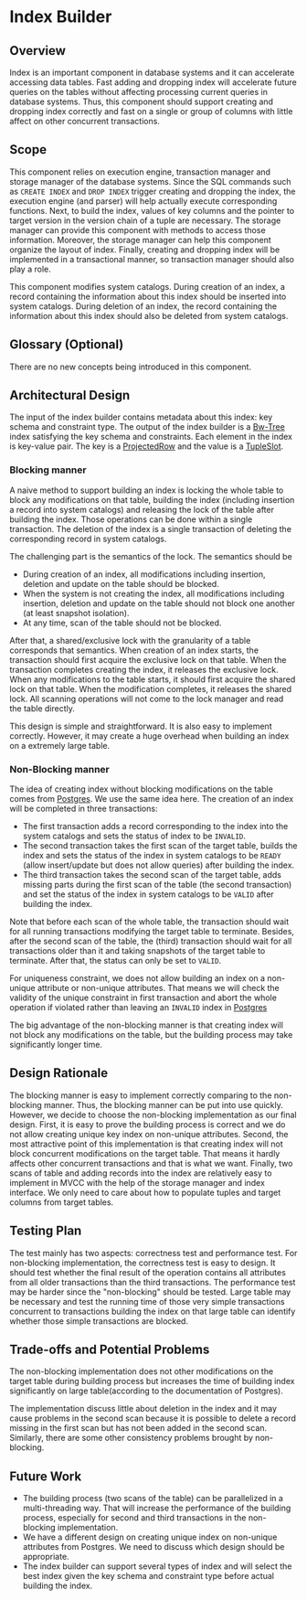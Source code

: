 # Index Builder

## Overview

Index is an important component in database systems and it can accelerate accessing data tables. Fast adding and dropping index will accelerate future queries
on the tables without affecting processing current queries in database systems. Thus, this component should support creating and dropping index correctly and fast
on a single or group of columns with little affect on other concurrent transactions.

## Scope

This component relies on execution engine, transaction manager and storage manager of the database systems. Since the SQL commands such as ```CREATE INDEX``` and ```DROP INDEX```
trigger creating and dropping the index, the execution engine (and parser) will help actually execute corresponding functions. Next, to build the index, values of key columns and
the pointer to target version in the version chain of a tuple are necessary. The storage manager can provide this component with methods to access those information. Moreover,
the storage manager can help this component organize the layout of index. Finally, creating and dropping index will be implemented in a transactional manner,
so transaction manager should also play a role.

This component modifies system catalogs. During creation of an index, a record containing the information about this index should be inserted into system catalogs. During deletion
of an index, the record containing the information about this index should also be deleted from system catalogs.

## Glossary (Optional)

There are no new concepts being introduced in this component.

## Architectural Design

The input of the index builder contains metadata about this index: key schema and constraint type. The output of the index builder is a [Bw-Tree](https://github.com/wangziqi2013/BwTree) index satisfying the key schema and constraints. Each element in the index is key-value pair. 
The key is a [ProjectedRow](https://github.com/cmu-db/terrier/wiki/Storage-Engine-Design#projectedrow-and-projectedcolumns) and the value is a [TupleSlot](https://github.com/cmu-db/terrier/wiki/Storage-Engine-Design#tupleslot).

### Blocking manner

A naive method to support building an index is locking the whole table to block any modifications on that table, building the index (including insertion a record into system catalogs) and releasing the lock of the table after building the index. Those operations can be done within a single transaction. The deletion of the index is a single transaction of deleting the corresponding record in system catalogs.

The challenging part is the semantics of the lock. The semantics should be
* During creation of an index, all modifications including insertion, deletion and update on the table should be blocked.
* When the system is not creating the index, all modifications including insertion, deletion and update on the table should not block one another (at least snapshot isolation).
* At any time, scan of the table should not be blocked.

After that, a shared/exclusive lock with the granularity of a table corresponds that semantics. When creation of an index starts, the transaction should first acquire the exclusive lock on that table. When the transaction completes creating the index, it releases the exclusive lock. When any modifications to the table starts, it should first acquire the shared lock on that table. When the modification completes, it releases the shared lock. All scanning operations will not come to the lock manager and read the table directly.

This design is simple and straightforward. It is also easy to implement correctly. However, it may create a huge overhead when building an index on a extremely large table.

### Non-Blocking manner

The idea of creating index without blocking modifications on the table comes from [Postgres](https://www.postgresql.org/docs/11/sql-createindex.html). We use the same idea here. The creation of an index will be completed in three transactions:
* The first transaction adds a record corresponding to the index into the system catalogs and sets the status of index to be ```INVALID```.
* The second transaction takes the first scan of the target table, builds the index and sets the status of the index in system catalogs to be ```READY``` (allow insert/update but does not allow queries) after building the index.
* The third transaction takes the second scan of the target table, adds missing parts during the first scan of the table (the second transaction) and set the status of the index in system catalogs to be ```VALID``` after building the index.

Note that before each scan of the whole table, the transaction should wait for all running transactions modifying the target table to terminate. Besides, after the second scan of the table, the (third) transaction should wait for all transactions older than it and taking snapshots of the target table to terminate. After that, the status can only be set to ```VALID```.

For uniqueness constraint, we does not allow building an index on a non-unique attribute or non-unique attributes. That means we will check the validity of the unique constraint in first transaction and abort the whole operation if violated rather than leaving an ```INVALID``` index in [Postgres](https://www.postgresql.org/docs/11/sql-createindex.html)

The big advantage of the non-blocking manner is that creating index will not block any modifications on the table, but the building process may take significantly longer time.

## Design Rationale
The blocking manner is easy to implement correctly comparing to the non-blocking manner. Thus, the blocking manner can be put into use quickly. However, we decide to choose the non-blocking implementation as our final design. First, it is easy to prove the building process is correct and we do not allow creating unique key index on non-unique attributes. Second, the most attractive point of this implementation is that creating index will not block concurrent modifications on the target table. That means it hardly affects other concurrent transactions and that is what we want. Finally, two scans of table and adding records into the index are relatively easy to implement in MVCC with the help of the storage manager and index interface. We only need to care about how to populate tuples and target columns from target tables.

## Testing Plan
The test mainly has two aspects: correctness test and performance test. For non-blocking implementation, the correctness test is easy to design. It should test whether the final result of the operation contains all attributes from all older transactions than the third transactions. The performance test may be harder since the "non-blocking" should be tested. Large table may be necessary and test the running time of those very simple transactions concurrent to transactions building the index on that large table can identify whether those simple transactions are blocked.

## Trade-offs and Potential Problems
The non-blocking implementation does not other modifications on the target table during building process but increases the time of building index significantly on large table(according to the documentation of Postgres).

The implementation discuss little about deletion in the index and it may cause problems in the second scan because it is possible to delete a record missing in the first scan but has not been added in the second scan. Similarly, there are some other consistency problems brought by non-blocking.

## Future Work
* The building process (two scans of the table) can be parallelized in a multi-threading way. That will increase the performance of the building process, especially for second and third transactions in the non-blocking implementation.
* We have a different design on creating unique index on non-unique attributes from Postgres. We need to discuss which design should be appropriate.
* The index builder can support several types of index and will select the best index given the key schema and constraint type before actual building the index.